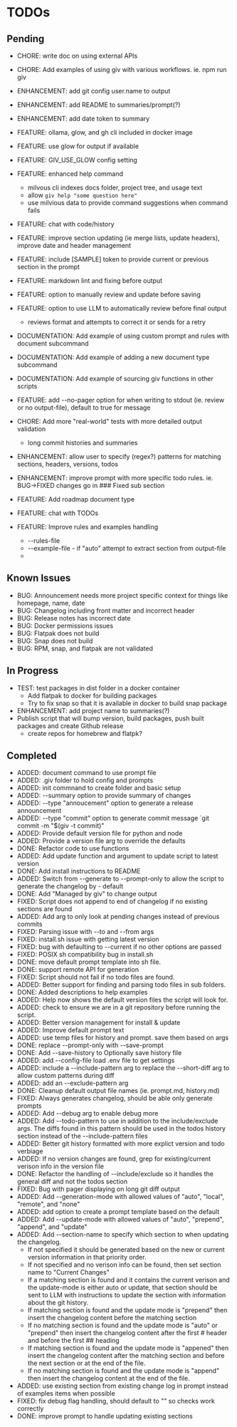 # TODOs


## Pending

- CHORE: write doc on using external APIs
- CHORE: Add examples of using giv with various workflows. ie. npm run giv
- ENHANCEMENT: add git config user.name to output
- ENHANCEMENT: add README to summaries/prompt(?)
- ENHANCEMENT: add date token to summary
- FEATURE: ollama, glow, and gh cli included in docker image
- FEATURE: use glow for output if available
- FEATURE: GIV_USE_GLOW config setting
- FEATURE: enhanced help command
  - milvous cli indexes docs folder, project tree, and usage text
  - allow `giv help "some question here"`
  - use milvious data to provide command suggestions when command fails
- FEATURE: chat with code/history
- FEATURE: improve section updating (ie merge lists, update headers), improve date and header management
- FEATURE: include [SAMPLE] token to provide current or previous section in the prompt
- FEATURE: markdown lint and fixing before output
- FEATURE: option to manually review and update before saving
- FEATURE: option to use LLM to automatically review before final output
  - reviews format and attempts to correct it or sends for a retry
- DOCUMENTATION: Add example of using custom prompt and rules with document subcommand
- DOCUMENTATION: Add example of adding a new document type subcommand
- DOCUMENTATION: Add example of sourcing giv functions in other scripts
- FEATURE: add --no-pager option for when writing to stdout (ie. review or no output-file), default to true for message

- CHORE: Add more "real-world" tests with more detailed output validation
  - long commit histories and summaries
- ENHANCEMENT: allow user to specify (regex?) patterns for matching sections, headers, versions, todos
- ENHANCEMENT: improve prompt with more specific todo rules. ie. BUG->FIXED changes go in ### Fixed sub section
- FEATURE: Add roadmap document type
- FEATURE: chat with TODOs
- FEATURE: Improve rules and examples handling
  - --rules-file
  - --example-file - if "auto" attempt to extract section from output-file
  - 
## Known Issues

- BUG: Announcement needs more project specific context for things like homepage, name, date
- BUG: Changelog including front matter and incorrect header
- BUG: Release notes has incorrect date
- BUG: Docker permissions issues
- BUG: Flatpak does not build
- BUG: Snap does not build
- BUG: RPM, snap, and flatpak are not validated

## In Progress

- TEST: test packages in dist folder in a docker container
  - Add flatpak to docker for building packages
  - Try to fix snap so that it is available in docker to build snap package
- ENHANCEMENT: add project name to summaries(?)
- Publish script that will bump version, build packages, push built packages and create Github release
  - create repos for homebrew and flatpk?

## Completed

- ADDED: document command to use prompt file 
- ADDED: .giv folder to hold config and prompts
- ADDED: init commnand to create folder and basic setup
- ADDED: --summary option to provide summary of changes
- ADDED: --type "annoucement" option to generate a release announcement
- ADDED: --type "commit" option to generate commit message `git commit -m "$(giv -t commit)"
- ADDED: Provide default version file for python and node
- ADDED: Provide a version file arg to override the defaults
- DONE: Refactor code to use functions
- ADDED: Add update function and argument to update script to latest version
- DONE: Add install instructions to README
- ADDED: Switch from --generate to --prompt-only to allow the script to generate the changelog by - default
- DONE: Add "Managed by giv" to change output
- FIXED: Script does not append to end of changelog if no existing sections are found
- ADDED: Add arg to only look at pending changes instead of previous commits
- FIXED: Parsing issue with --to and --from args
- FIXED: install.sh issue with getting latest version
- FIXED: bug with defaulting to --current if no other options are passed
- FIXED: POSIX sh compatibility bug in install.sh
- DONE: move default prompt template into sh file.
- DONE: support remote API for generation
- FIXED: Script should not fail if no todo files are found.
- ADDED: Better support for finding and parsing todo files in sub folders.
- DONE: Added descriptions to help examples
- ADDED: Help now shows the default version files the script will look for.
- ADDED: check to ensure we are in a git repository before running the script.
- ADDED: Better version management for install & update
- ADDED: Improve default prompt text
- ADDED: use temp files for history and prompt. save them based on args
- DONE: replace --prompt-only with --save-prompt
- DONE: Add --save-history to Optionally save history file
- ADDED: add --config-file load .env file to get settings
- ADDED: include a --include-pattern arg to replace the --short-diff arg to allow custom patterns during diff
- ADDED: add an --exclude-pattern arg
- DONE: Cleanup default output file names (ie. prompt.md, history.md)
- FIXED: Always generates changelog, should be able only generate prompts
- ADDED: Add --debug arg to enable debug more
- ADDED: Add --todo-pattern to use in addition to the include/exclude args. The diffs found in this pattern should be used in the todos history section instead of the --include-pattern files
- ADDED: Better git history formatted with more explict version and todo verbiage
- ADDED: If no version changes are found, grep for existing/current verison info in the version file
- DONE: Refactor the handling of --include/exclude so it handles the general diff and not the todos section
- FIXED: Bug with pager displaying on long git diff output
- ADDED: Add --generation-mode with allowed values of "auto", "local", "remote", and "none"
- ADDED: add option to create a prompt template based on the default
- ADDED: Add --update-mode with allowed values of "auto", "prepend", "append", and "update"
- ADDED: Add --section-name to specify which section to when updating the changelog.
  - If not specified it should be generated based on the new or current version information in that priority order. 
  - If not specified and no verison info can be found, then set section name to "Current Changes"
  - If a matching section is found and it contains the current verison and the update-mode is either auto or update, that section should be sent to LLM with instructions to update the section with information about the git history.
  - If matching section is found and the update mode is "prepend" then insert the changelog content before the matching section
  - If no matching section is found and the update mode is "auto" or "prepend" then insert the changelog content after the first # header and before the first ## heading
  - If matching section is found and the update mode is "appened" then insert the changelog content after the matching section and before the next section or at the end of the file.
  - If no matching section is found and the update mode is "append" then insert the changelog content at the end of the file.
- ADDED: use existing section from existing change log in prompt instead of examples items when possible
- FIXED: fix debug flag handling, should default to "" so checks work correctly
- DONE: improve prompt to handle updating existing sections